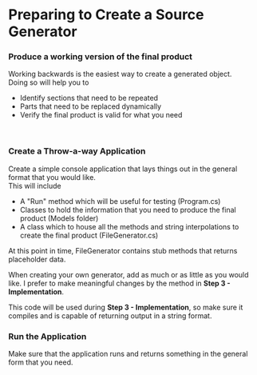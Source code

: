 # Preparing to Create a Source Generator

### Produce a working version of the final product
Working backwards is the easiest way to create a generated object.  
Doing so will help you to 
- Identify sections that need to be repeated
- Parts that need to be replaced dynamically
- Verify the final product is valid for what you need
</br>

### Create a Throw-a-way Application
Create a simple console application that lays things out in the general format that you would like.  
This will include  
- A "Run" method which will be useful for testing (Program.cs)
- Classes to hold the information that you need to produce the final product (Models folder)
- A class which to house all the methods and string interpolations to create the final product (FileGenerator.cs)

At this point in time, FileGenerator contains stub methods that returns placeholder data.

When creating your own generator, add as much or as little as you would like. I prefer to make meaningful changes by the method in **Step 3 - Implementation**.

This code will be used during **Step 3 - Implementation**, so make sure it compiles and is capable of returning output in a string format.
</br>

### Run the Application
Make sure that the application runs and returns something in the general form that you need.


